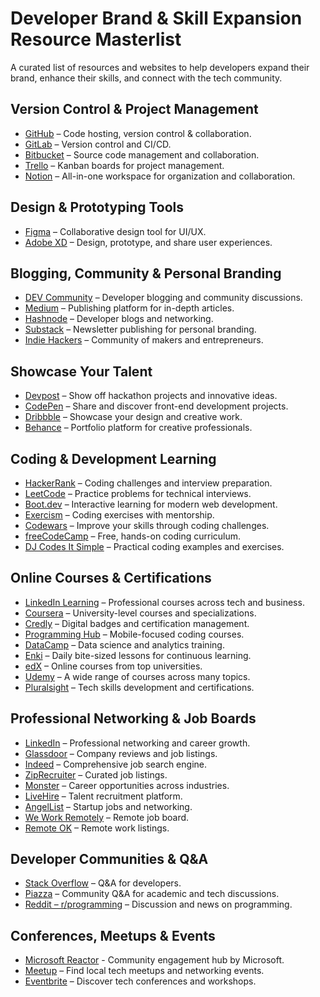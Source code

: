 # Developer Brand & Skill Expansion Resource Masterlist

A curated list of resources and websites to help developers expand their brand, enhance their skills, and connect with the tech community.

## Version Control & Project Management
- [GitHub](https://github.com) – Code hosting, version control & collaboration.
- [GitLab](https://gitlab.com) – Version control and CI/CD.
- [Bitbucket](https://bitbucket.org) – Source code management and collaboration.
- [Trello](https://trello.com) – Kanban boards for project management.
- [Notion](https://www.notion.so) – All-in-one workspace for organization and collaboration.

## Design & Prototyping Tools
- [Figma](https://www.figma.com) – Collaborative design tool for UI/UX.
- [Adobe XD](https://www.adobe.com/products/xd.html) – Design, prototype, and share user experiences.

## Blogging, Community & Personal Branding
- [DEV Community](https://dev.to) – Developer blogging and community discussions.
- [Medium](https://medium.com) – Publishing platform for in-depth articles.
- [Hashnode](https://hashnode.com) – Developer blogs and networking.
- [Substack](https://substack.com) – Newsletter publishing for personal branding.
- [Indie Hackers](https://www.indiehackers.com) – Community of makers and entrepreneurs.

## Showcase Your Talent
- [Devpost](https://devpost.com) – Show off hackathon projects and innovative ideas.
- [CodePen](https://codepen.io) – Share and discover front-end development projects.
- [Dribbble](https://dribbble.com) – Showcase your design and creative work.
- [Behance](https://www.behance.net) – Portfolio platform for creative professionals.

## Coding & Development Learning
- [HackerRank](https://www.hackerrank.com) – Coding challenges and interview preparation.
- [LeetCode](https://leetcode.com) – Practice problems for technical interviews.
- [Boot.dev](https://www.boot.dev) – Interactive learning for modern web development.
- [Exercism](https://exercism.org) – Coding exercises with mentorship.
- [Codewars](https://www.codewars.com) – Improve your skills through coding challenges.
- [freeCodeCamp](https://www.freecodecamp.org) – Free, hands-on coding curriculum.
- [DJ Codes It Simple](https://github.com/djleamen/codes-it-simple) – Practical coding examples and exercises.

## Online Courses & Certifications
- [LinkedIn Learning](https://www.linkedin.com/learning/) – Professional courses across tech and business.
- [Coursera](https://www.coursera.org) – University-level courses and specializations.
- [Credly](https://www.credly.com) – Digital badges and certification management.
- [Programming Hub](https://www.programminghub.io) – Mobile-focused coding courses.
- [DataCamp](https://www.datacamp.com) – Data science and analytics training.
- [Enki](https://www.enki.com) – Daily bite-sized lessons for continuous learning.
- [edX](https://www.edx.org) – Online courses from top universities.
- [Udemy](https://www.udemy.com) – A wide range of courses across many topics.
- [Pluralsight](https://www.pluralsight.com) – Tech skills development and certifications.

## Professional Networking & Job Boards
- [LinkedIn](https://www.linkedin.com) – Professional networking and career growth.
- [Glassdoor](https://www.glassdoor.com) – Company reviews and job listings.
- [Indeed](https://www.indeed.com) – Comprehensive job search engine.
- [ZipRecruiter](https://www.ziprecruiter.com) – Curated job listings.
- [Monster](https://www.monster.com) – Career opportunities across industries.
- [LiveHire](https://www.livehire.com) – Talent recruitment platform.
- [AngelList](https://angel.co) – Startup jobs and networking.
- [We Work Remotely](https://weworkremotely.com) – Remote job board.
- [Remote OK](https://remoteok.io) – Remote work listings.

## Developer Communities & Q&A
- [Stack Overflow](https://stackoverflow.com) – Q&A for developers.
- [Piazza](https://piazza.com) – Community Q&A for academic and tech discussions.
- [Reddit – r/programming](https://www.reddit.com/r/programming/) – Discussion and news on programming.

## Conferences, Meetups & Events
- [Microsoft Reactor](https://developer.microsoft.com/en-us/reactor/) - Community engagement hub by Microsoft.
- [Meetup](https://www.meetup.com) – Find local tech meetups and networking events.
- [Eventbrite](https://www.eventbrite.com) – Discover tech conferences and workshops.
